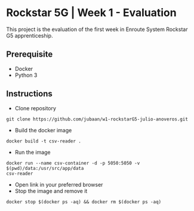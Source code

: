 # Rockstar 5G | Week 1 - Evaluation

This project is the evaluation of the first week in Enroute System Rockstar G5
apprenticeship.

## Prerequisite
- Docker
- Python 3

## Instructions
- Clone repository
```
git clone https://github.com/jubaan/w1-rockstarG5-julio-anoveros.git
```
- Build the docker image
```
docker build -t csv-reader .
```
- Run the image
```
docker run --name csv-container -d -p 5050:5050 -v $(pwd)/data:/usr/src/app/data
csv-reader
```
- Open link in your preferred browser
- Stop the image and remove it
```
docker stop $(docker ps -aq) && docker rm $(docker ps -aq)
```
